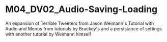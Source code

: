 # M04_DV02_Audio-Saving-Loading
 An expansion of Terrible Tweeters from Jason Weimann's Tutorial with Audio and Menus from tutorials by Brackey's and a persistance of settings with another tutorial by Weimann himself
